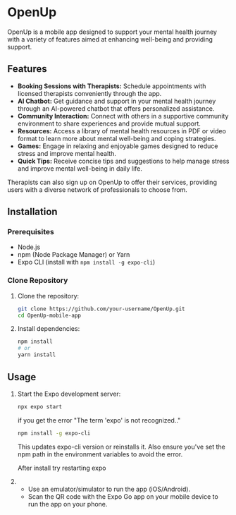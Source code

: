 # OpenUp

OpenUp is a mobile app designed to support your mental health journey with a variety of features aimed at enhancing well-being and providing support.

## Features

- **Booking Sessions with Therapists:** Schedule appointments with licensed therapists conveniently through the app.
- **AI Chatbot:** Get guidance and support in your mental health journey through an AI-powered chatbot that offers personalized assistance.
- **Community Interaction:** Connect with others in a supportive community environment to share experiences and provide mutual support.
- **Resources:** Access a library of mental health resources in PDF or video format to learn more about mental well-being and coping strategies.
- **Games:** Engage in relaxing and enjoyable games designed to reduce stress and improve mental health.
- **Quick Tips:** Receive concise tips and suggestions to help manage stress and improve mental well-being in daily life.

Therapists can also sign up on OpenUp to offer their services, providing users with a diverse network of professionals to choose from.

## Installation

### Prerequisites

- Node.js
- npm (Node Package Manager) or Yarn
- Expo CLI (install with `npm install -g expo-cli`)

### Clone Repository

1. Clone the repository:

   ```bash
   git clone https://github.com/your-username/OpenUp.git
   cd OpenUp-mobile-app

   ```

2. Install dependencies:

   ```bash
   npm install
   # or
   yarn install
   ```

## Usage

1. Start the Expo development server:

   ```bash
   npx expo start
   ```
   if you get the error "The term 'expo' is not recognized.."
   ```bash
   npm install -g expo-cli
   ```
   This updates expo-cli version or reinstalls it. Also ensure you've set the npm path in the environment variables to avoid the error.
   
   After install try restarting expo

3. - Use an emulator/simulator to run the app (iOS/Android).
   - Scan the QR code with the Expo Go app on your mobile device to run the app on your phone.
